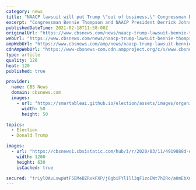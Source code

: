 ```yaml
---
category: news
title: "NAACP lawsuit will put Trump \"out of business,\" Congressman Bennie Thompson says"
excerpt: "Congressman Bennie Thompson and NAACP President Derrick Johnson talk to CBSN about their legal case over the Capitol riot."
publishedDateTime: 2021-02-18T11:58:00Z
originalUrl: "https://www.cbsnews.com/news/naacp-trump-lawsuit-bennie-thompson/"
webUrl: "https://www.cbsnews.com/news/naacp-trump-lawsuit-bennie-thompson/"
ampWebUrl: "https://www.cbsnews.com/amp/news/naacp-trump-lawsuit-bennie-thompson/"
cdnAmpWebUrl: "https://www-cbsnews-com.cdn.ampproject.org/c/s/www.cbsnews.com/amp/news/naacp-trump-lawsuit-bennie-thompson/"
type: article
quality: 120
heat: 120
published: true

provider:
  name: CBS News
  domain: cbsnews.com
  images:
    - url: "https://smartableai.github.io/election/assets/images/organizations/cbsnews.com-50x50.jpg"
      width: 50
      height: 50

topics:
  - Election
  - Donald Trump

images:
  - url: "https://cbsnews1.cbsistatic.com/hub/i/r/2020/03/11/4919888d-d71c-4945-b12e-61536282e8dc/thumbnail/1200x630/0ea5fbfc8c1175126f3ad66fa9f1cd69/30-polarizing-trump.jpg"
    width: 1200
    height: 630
    isCached: true

secured: "trLyl0AvLxwpWtF5EMeBZRxkFXP/j6gbiFYlIll3qF1zoEWt7hIRo/a0mEbXm/42TlGcpeYc5gK1TRll1ZDbnRkXXgC9uwxGYZSJT6NzjFBF2Nu2/LQQQ3RV9mYbLlEHsZPz0d1Lnw18RmSQXVqvHqaQ2TDoWkw5kuqeSm3fezpsgcagzZRnIGIa1JSvn1hU/7Pb0jF+zzCv4EQ8bH2l56AIkiUuJ5KwjlDLEbn+FAKZY93zGEhvcF9Vh4wmfXWANxBCqABU1u6lH4D4bWRPRpDCxJQm4LTZQdrR/utZvW1h2OHCQyy/z1S6WAQ0twhuHJXT3JpH+qLuY0NVDTthNa1iYqjoOGcyP8+hoaU20Rs=;teYZYsHz4F7QsVfDU8V6Kw=="
---
```


